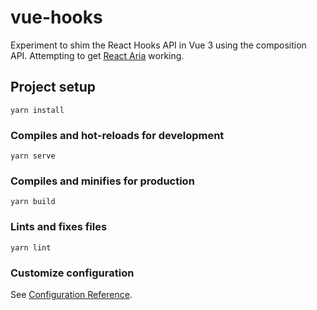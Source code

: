 # vue-hooks

Experiment to shim the React Hooks API in Vue 3 using the composition API. Attempting to get [React Aria](https://react-spectrum.adobe.com/react-aria/) working.

## Project setup
```
yarn install
```

### Compiles and hot-reloads for development
```
yarn serve
```

### Compiles and minifies for production
```
yarn build
```

### Lints and fixes files
```
yarn lint
```

### Customize configuration
See [Configuration Reference](https://cli.vuejs.org/config/).
